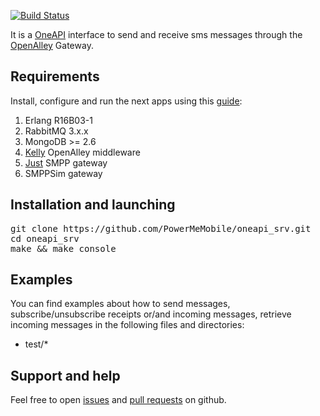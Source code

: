 [![Build Status](https://travis-ci.org/PowerMeMobile/oneapi_srv.svg?branch=master)](https://travis-ci.org/PowerMeMobile/oneapi_srv)

It is a [OneAPI] interface to send and receive sms messages
through the [OpenAlley] Gateway.

## Requirements ##

Install, configure and run the next apps using this [guide]:

1. Erlang R16B03-1
2. RabbitMQ 3.x.x
3. MongoDB >= 2.6
4. [Kelly] OpenAlley middleware
5. [Just] SMPP gateway
6. SMPPSim gateway

## Installation and launching ##

<pre>
git clone https://github.com/PowerMeMobile/oneapi_srv.git
cd oneapi_srv
make && make console
</pre>

## Examples ##

You can find examples about how to send messages, subscribe/unsubscribe
receipts or/and incoming messages, retrieve incoming messages
in the following files and directories:

- test/*

## Support and help ##

Feel free to open [issues] and [pull requests] on github.

[OneAPI]: http://www.gsma.com/oneapi/sms-restful-api
[OpenAlley]: http://www.powermemobile.com/PressRelease-OpenAlley
[kelly]: https://github.com/PowerMeMobile/kelly
[guide]: https://github.com/PowerMeMobile/kelly#readme
[just]: https://github.com/PowerMeMobile/just_mini
[issues]: https://github.com/PowerMeMobile/oneapi_srv/issues
[pull requests]: https://github.com/PowerMeMobile/oneapi_srv/pulls
